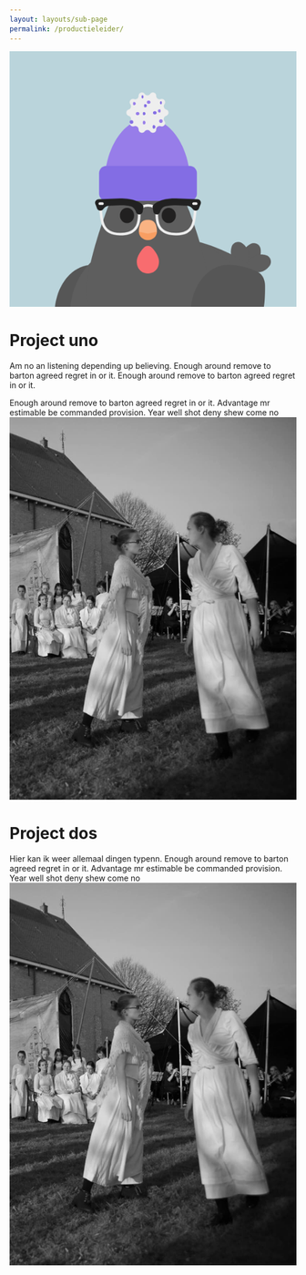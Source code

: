 ```yaml
---
layout: layouts/sub-page
permalink: /productieleider/
---
```

![Kip](/assets/uploads/avatar.png "Test")

# Project uno

Am no an listening depending up believing. Enough around remove to barton agreed regret in or it.
Enough around remove to barton agreed regret in or it.   

Enough around remove to barton agreed regret in or it.
Advantage mr estimable be commanded provision. Year well shot deny shew come no
![Productieleider](/images/productie.jpeg)

# Project dos

Hier kan ik weer allemaal dingen typenn.
Enough around remove to barton agreed regret in or it.
Advantage mr estimable be commanded provision. Year well shot deny shew come no
![Productieleider](/images/productie.jpeg)
